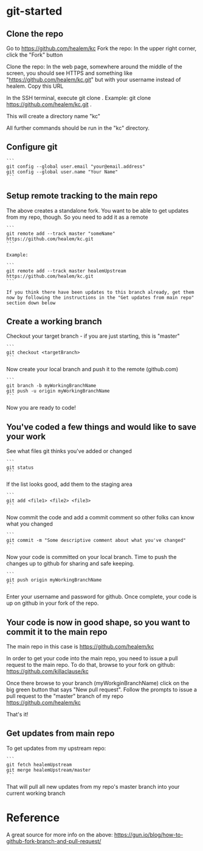 # git-started

## Clone the repo

Go to https://github.com/healem/kc
Fork the repo:
   In the upper right corner, click the "Fork" button

Clone the repo:
   In the web page, somewhere around the middle of the screen, you should see HTTPS and something like "https://github.com/healem/kc.git" but with your username instead of healem.  Copy this URL

   In the SSH terminal, execute git clone <url> .
   Example: git clone https://github.com/healem/kc.git .

   This will create a directory name "kc"

   All further commands should be run in the "kc" directory.

## Configure git

    ```
    git config --global user.email "your@email.address"
    git config --global user.name "Your Name"
    ```

## Setup remote tracking to the main repo

The above creates a standalone fork.  You want to be able to get updates from my repo, though.  So you need to add it as a remote

    ```
    git remote add --track master "someName" https://github.com/healem/kc.git
    ```
    
    Example:
    
    ```
    git remote add --track master healemUpstream https://github.com/healem/kc.git
    ```
    
    If you think there have been updates to this branch already, get them now by following the instructions in the "Get updates from main repo" section down below

## Create a working branch

Checkout your target branch - if you are just starting, this is "master"

    ```
    git checkout <targetBranch>
    ```

Now create your local branch and push it to the remote (github.com)

    ```
    git branch -b myWorkingBranchName
    git push -u origin myWorkingBranchName
    ```

Now you are ready to code!

## You've coded a few things and would like to save your work

See what files git thinks you've added or changed

    ```
    git status
    ```

If the list looks good, add them to the staging area

    ```
    git add <file1> <file2> <file3>
    ```

Now commit the code and add a commit comment so other folks can know what you changed

    ```
    git commit -m "Some descriptive comment about what you've changed"
    ```

Now your code is committed on your local branch.  Time to push the changes up to github for sharing and safe keeping.

    ```
    git push origin myWorkingBranchName
    ```

Enter your username and password for github.  Once complete, your code is up on github in your fork of the repo.

## Your code is now in good shape, so you want to commit it to the main repo

The main repo in this case is https://github.com/healem/kc

In order to get your code into the main repo, you need to issue a pull request to the main repo.  To do that, browse to your fork on github: https://github.com/killaclause/kc

Once there browse to your branch (myWorkginBranchName) click on the big green button that says "New pull request".  Follow the prompts to issue a pull request to the "master" branch of my repo https://github.com/healem/kc

That's it!

## Get updates from main repo

To get updates from my upstream repo:

    ```
    git fetch healemUpstream
    git merge healemUpstream/master
    ```

That will pull all new updates from my repo's master branch into your current working branch

# Reference
A great source for more info on the above: https://gun.io/blog/how-to-github-fork-branch-and-pull-request/

